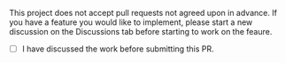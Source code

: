 This project does not accept pull requests not agreed upon in advance. If you have a feature you would like to implement, please start a new discussion on the Discussions tab before starting to work on the feaure.

- [ ] I have discussed the work before submitting this PR.